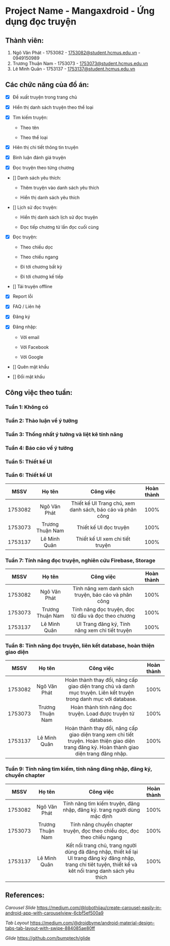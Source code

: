 # Project Name - Mangaxdroid - Ứng dụng đọc truyện

## Thành viên:

1. Ngô Văn Phát - 1753082 - 1753082@student.hcmus.edu.vn - 0949150989
2. Trương Thuận Nam - 1753073 - 1753073@student.hcmus.edu.vn 
3. Lê Minh Quân - 1753137 - 1753137@student.hcmus.edu.vn

## Các chức năng của đồ án:

- [x] Đề xuất truyện trong trang chủ 

- [x] Hiển thị danh sách truyện theo thể loại

- [x] Tìm kiếm truyện:

	- Theo tên 
	
 	- Theo thể loại 
	
- [x] Hiên thị chi tiết thông tin truyện 

- [x] Bình luận đánh giá truyện 

- [x] Đọc truyện theo từng chương

- [] Danh sách yêu thích: 

	- Thêm truyện vào danh sách yêu thích 
	
	- Hiển thị danh sách yêu thích 
	
- [] Lịch sử đọc truyện: 

	- Hiển thị danh sách lịch sử đọc truyện 
	
	- Đọc tiếp chương từ lần đọc cuối cùng
	
- [x] Đọc truyện: 

	- Theo chiều dọc 
	
	- Theo chiều ngang
	
	- Đi tới chương bất kỳ 
	
	- Đi tới chương kế tiếp 
	
- [] Tải truyện offline

- [x] Report lỗi

- [x] FAQ / Liên hệ 

- [x] Đăng ký 

- [x] Đăng nhập: 

	- Với email 
	
	- Với Facebook
	
	- Với Google
	
- [] Quên mật khẩu 

- [] Đổi mật khẩu 

## Công việc theo tuần:

### Tuần 1: Không có
### Tuần 2: Thảo luận về ý tưởng
### Tuần 3: Thống nhất ý tưởng và liệt kê tính năng
### Tuần 4: Báo cáo về ý tưởng
### Tuần 5: Thiết kế UI
### Tuần 6: Thiết kế UI
|   MSSV     | Họ tên           |  Công việc                                                 | Hoàn thành |
|:----------:|:----------------:|:----------------------------------------------------------:|:----------:|
| 1753082    | Ngô Văn Phát     | Thiết kế UI Trang chủ, xem danh sách, báo cáo và phân công |   100%   |
| 1753073    | Trương Thuận Nam | Thiết kế UI đọc truyện                                     |   100%   |
| 1753137    | Lê Minh Quân     |  Thiết kế UI xem chi tiết truyện                           |   100%   |  
### Tuần 7: Tính năng đọc truyện, nghiên cứu Firebase, Storage
|   MSSV     | Họ tên           |  Công việc                                                 | Hoàn thành |
|:----------:|:----------------:|:----------------------------------------------------------:|:----------:|
| 1753082    | Ngô Văn Phát     | Tính năng xem danh sách truyện, báo cáo và phân công       |   100%   |
| 1753073    | Trương Thuận Nam | Tính năng đọc truyện, đọc từ đầu và đọc theo chương        |   100%   |
| 1753137    | Lê Minh Quân     |  UI Trang đăng ký, Tính năng xem chi tiết truyện           |   100%   |  
### Tuần 8: Tính năng đọc truyện, liên kết database, hoàn thiện giao diện
|   MSSV     | Họ tên           |  Công việc                                                 | Hoàn thành |
|:----------:|:----------------:|:----------------------------------------------------------:|:----------:|
| 1753082    | Ngô Văn Phát     | Hoàn thành thay đổi, nâng cấp giao diện trang chủ và danh mục truyện. Liên kết truyện trong danh mục với database. |   100%   |
| 1753073    | Trương Thuận Nam | Hoàn thành tính năng đọc truyện. Load được truyện từ database. |   100%   |
| 1753137    | Lê Minh Quân     |  Hoàn thành thay đổi, nâng cấp giao diện trang xem chi tiết truyện. Hoàn thiện giao diện trang đăng ký. Hoàn thành giao diện trang đăng nhập.           |   100%   |
### Tuần 9: Tính năng tìm kiếm, tính năng đăng nhập, đăng ký, chuyển chapter
|   MSSV     | Họ tên           |  Công việc                                                 | Hoàn thành |
|:----------:|:----------------:|:----------------------------------------------------------:|:----------:|
| 1753082    | Ngô Văn Phát     | Tính năng tìm kiếm truyện, đăng nhập, đăng ký. trang người dùng mặc định |   100%   |
| 1753073    | Trương Thuận Nam | Tính năng chuyển chapter truyện, đọc theo chiều dọc, đọc theo chiều ngang |   100%   |
| 1753137    | Lê Minh Quân     | Kết nối trang chủ, trang người dùng đã đăng nhập, thiết kế lại UI trang đăng ký đăng nhập, trang chi tiêt tuyện, thiết kế và kêt nối trang danh sách yêu thích|   100%   |


## References: 
*Carousel Slide*
https://medium.com/@lobothijau/create-carousel-easily-in-android-app-with-carouselview-6cbf5ef500a9

*Tab Layout*
https://medium.com/@droidbyme/android-material-design-tabs-tab-layout-with-swipe-884085ae80ff

*Glide*
https://github.com/bumptech/glide
